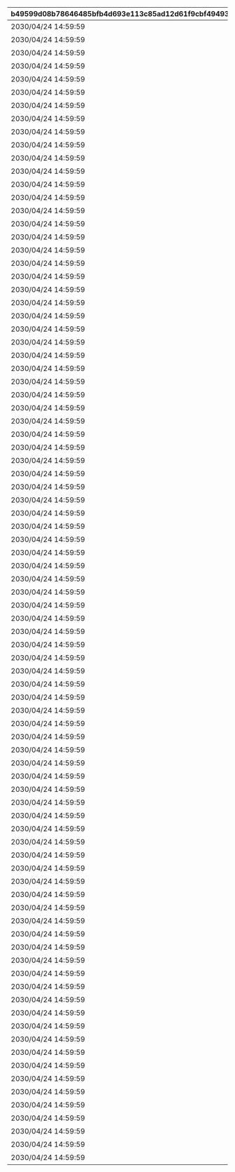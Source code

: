 |b49599d08b78646485bfb4d693e113c85ad12d61f9cbf494934749fd3bebd774|46883f1adc3649902fcfbdd918a9f731730f61353c343769a5f83d0fc3c82085|e884d12fe21e430650027f9016c1aa151e997017996157b130cbf624b60fba2c|6e4925a111e6ffaf7cfc62c342f6e4fad71212de8f82300837c0ba2d083f0fba|8d019c2969d88ca9b8399e5ff53bbdef1838397925ba5a4e15400badd6497c84|60646b107d6423a732c2a20406ac43ce0393e2780c4f8ba984aa3dc36a6deb08|aef956a8eebff3f55cf4c13ff0bd150f8bba7a4ae4c4c298cef7fe9197116770|284afa49baada13894b974d8e1887ac74619776a518b6b7eee757161a2ec14d1|
| --- | --- | --- | --- | --- | --- | --- | --- |
|2030/04/24 14:59:59|0|1|20001|5001|ハツネのプレゼント大作戦|2018/03/31 15:00:00|5|
|2030/04/24 14:59:59|0|1|20002|5002|リトル・リリカル・アドベンチャーズ！|2018/04/30 12:00:00|5|
|2030/04/24 14:59:59|0|1|20003|5003|ヴァンパイアハンター\nwithイリヤ|2018/05/25 16:00:00|5|
|2030/04/24 14:59:59|0|1|20004|5004|デンジャラスバカンス！\n渚のグルメプリンセス|2018/06/26 15:00:00|5|
|2030/04/24 14:59:59|0|1|20005|5005|タマキとミフユの\n無人島０ルピ生活|2018/07/26 15:00:00|5|
|2030/04/24 14:59:59|0|1|20006|5006|黒鉄の亡霊（ナイトメア）|2018/08/27 15:00:00|5|
|2030/04/24 14:59:59|0|1|20007|5007|トリックオアプリン！\n約束のハロウィンパーティー|2018/09/26 15:00:00|5|
|2030/04/24 14:59:59|0|1|20008|5008|トワイライトブレイカーズ|2018/10/26 15:00:00|5|
|2030/04/24 14:59:59|0|1|20009|5009|忘却のキャロル|2018/11/26 15:00:00|5|
|2030/04/24 14:59:59|0|1|20010|5010|新春トゥインクル\nクライシス！|2018/12/26 15:00:00|5|
|2030/04/24 14:59:59|0|1|20011|5011|バトルオブバレンタイン！　\n想いぶつかるスウィートバトル|2019/01/25 15:00:00|5|
|2030/04/24 14:59:59|0|1|20012|5012|王都の名探偵　\n嘆きの追跡者（ストーカー）|2019/02/22 15:00:00|5|
|2030/04/24 14:59:59|0|1|20013|5013|アストルムに咲く双輪の華|2019/03/25 15:00:00|5|
|2030/04/24 14:59:59|0|1|20014|5015|ショーグン道中記　白翼のサムライ|2019/04/24 15:00:00|5|
|2030/04/24 14:59:59|0|1|10153|5017|Re:ゼロから集まる異世界食卓|2019/05/24 15:00:00|5|
|2030/04/24 14:59:59|0|1|20015|5019|スズナレインボー\nステージ！|2019/06/24 15:00:00|5|
|2030/04/24 14:59:59|0|1|20016|5021|真夏のマホマホ王国　\n波打ち際のソウルサマー！|2019/07/25 15:00:00|5|
|2030/04/24 14:59:59|0|1|20017|5023|森の臆病者と聖なる学舎の異端児|2019/08/26 15:00:00|5|
|2030/04/24 14:59:59|0|1|20018|5025|リトル・ブレイブ・ハロウィンナイト！|2019/09/24 15:00:00|5|
|2030/04/24 14:59:59|0|1|20019|5027|ドラゴンエクスプローラーズ|2019/10/25 15:00:00|5|
|2030/04/24 14:59:59|0|1|20020|5029|プレゼントパニック！　ランドソルのサンタたち|2019/11/25 15:00:00|5|
|2030/04/24 14:59:59|0|1|20021|5031|激走！　ランドソルギルドレース|2019/12/26 15:00:00|5|
|2030/04/24 14:59:59|0|1|20022|5033|魔法少女　二人はミスティ＆ピュアリー|2020/01/24 15:00:00|5|
|2030/04/24 14:59:59|0|1|10062|5035|スターライトプリンセス　Re:M@STER！|2020/02/25 15:00:00|5|
|2030/04/24 14:59:59|0|1|10063|5036|スターライトプリンセス　Re:M@STER！|2020/02/25 15:00:00|5|
|2030/04/24 14:59:59|0|1|20023|5038|授けの財団と聖なる学舎の異端児|2020/03/24 15:00:00|5|
|2030/04/24 14:59:59|0|1|20024|5040|まきばの四農士　貧乏牧場奮闘記！|2020/04/24 15:00:00|5|
|2030/04/24 14:59:59|0|1|20025|5042|不思議の国のリノ　小さなアリスと希望の絵本|2020/05/25 15:00:00|5|
|2030/04/24 14:59:59|0|1|20026|5044|七夕剣客旅情譚　天に流れる夏の恋|2020/06/24 15:00:00|5|
|2030/04/24 14:59:59|0|1|20027|5046|ミサトサマーエール！　夢追う真夏のナイン|2020/07/25 15:00:00|5|
|2030/04/24 14:59:59|0|1|20028|5048|ハッピー・チェンジ・エンジェルズ|2020/08/24 15:00:00|5|
|2030/04/24 14:59:59|0|1|20029|5050|響け！絶叫！ハロウィンゴーストフェスティバル|2020/09/25 15:00:00|5|
|2030/04/24 14:59:59|0|1|20030|5052|魔法提督ラブリー★モニカ　\nレッツゴー！マジカルカルテット！|2020/10/26 15:00:00|5|
|2030/04/24 14:59:59|0|1|20031|5054|デビュタント・シャングリ・ラ　聖夜のラブゲーム|2020/11/25 15:00:00|5|
|2030/04/24 14:59:59|0|1|20032|5056|新春グルメプリンセス！　一投にかけた乙女たち|2020/12/25 15:00:00|5|
|2030/04/24 14:59:59|0|1|20033|5058|絆、つないで。こころ、結んで。|2021/01/25 15:00:00|5|
|2030/04/24 14:59:59|0|1|20034|5059|絆、つないで。こころ、結んで。|2021/01/25 15:00:00|5|
|2030/04/24 14:59:59|0|1|20035|5061|シンデレラレッスン　華やかなる日々はリンゴの味|2021/02/25 15:00:00|5|
|2030/04/24 14:59:59|0|1|20036|5064|鋼の聖女と聖なる学舎の異端児|2021/03/25 15:00:00|5|
|2030/04/24 14:59:59|0|1|20037|5066|イノリＳＯＳ！！　タイムトラベル・ドラゴンズ|2021/04/26 15:00:00|5|
|2030/04/24 14:59:59|0|1|20038|5068|以心電心！\nアオイ トイ フレンズ|2021/05/25 15:00:00|5|
|2030/04/24 14:59:59|0|1|20039|5070|エンドレスサマープロデュース　\n真夏のふたり占めパラダイス|2021/06/24 15:00:00|5|
|2030/04/24 14:59:59|0|1|20040|5072|カルミナサマーライブ　\nジャスト ア モーメント！|2021/07/26 15:00:00|5|
|2030/04/24 14:59:59|0|1|20041|5074|イリーガルオーエドカルテ　\nDr.ミツキの診察室|2021/08/26 15:00:00|5|
|2030/04/24 14:59:59|0|1|20042|5076|ハロウィンセイバーズ・スクランブル！　もふもふ捕獲大作戦|2021/09/24 15:00:00|5|
|2030/04/24 14:59:59|0|1|20043|5078|魔法少女外伝　\nマジカル★ノワールズ！|2021/10/25 18:30:00|5|
|2030/04/24 14:59:59|0|1|20044|5080|メリープリンクリスマス！　\n空舞う少女とまごころのお菓子|2021/11/24 15:00:00|5|
|2030/04/24 14:59:59|0|1|20045|5082|新春美食メモリーズ　\nシェフィのおつかい大作戦！|2021/12/27 18:30:00|5|
|2030/04/24 14:59:59|0|1|20046|5084|Re:member　僕の願いが紡ぐ未来|2022/01/24 15:00:00|5|
|2030/04/24 14:59:59|0|1|20047|5085|Re:member　僕の願いが紡ぐ未来|2022/01/24 15:00:00|5|
|2030/04/24 14:59:59|0|1|20048|5088|スイート・タイニー・ステージ！　\n駆け出し女優とリトルレディ|2022/02/24 15:00:00|5|
|2030/04/24 14:59:59|0|1|20049|5090|お宝頂戴！　インビジブル・スティーラーズ|2022/03/24 15:00:00|5|
|2030/04/24 14:59:59|0|1|20050|5092|エピソード・オブ・パイレーツ　\n海賊島の呪われし遺宝|2022/04/26 18:30:00|5|
|2030/04/24 14:59:59|0|1|20051|5094|エンジョイ＆リフレッシュ！　\nでこぼこガールズ・キャンプ|2022/05/25 15:00:00|5|
|2030/04/24 14:59:59|0|1|20052|5096|トゥインクルサマーゲーム　\n夏海にきらめく三つの想い|2022/06/24 15:00:00|5|
|2030/04/24 14:59:59|0|1|20053|5098|リトル・サマー・メモリーズ　\n渚でみつけた小さな幸せ|2022/07/25 15:00:00|5|
|2030/04/24 14:59:59|0|1|20054|5100|マホマホ・ミラクル・ジャーニー！ \n旅する少女と最果ての大樹|2022/08/26 15:00:00|5|
|2030/04/24 14:59:59|0|1|20055|5102|ファボ！ラブ！大集合！　\n至高の祭典と少女の秘めた推し事|2022/09/22 15:00:00|5|
|2030/04/24 14:59:59|0|1|20056|5104|トライバルスピリッツ　\n掲げる剣と誇りの架け橋|2022/10/25 15:00:00|5|
|2030/04/24 14:59:59|0|1|20057|5106|ハッピー・ハプニング　\n幸せの双子天使と聖夜の贈り物|2022/11/24 15:00:00|5|
|2030/04/24 14:59:59|0|1|20058|5108|湯けむり忘年奇譚　\n初日の出に盃を|2022/12/27 15:00:00|5|
|2030/04/24 14:59:59|0|1|20059|5110|リベレイト・ジ・エデン　\nいつか、また会う未来で|2023/01/24 15:00:00|5|
|2030/04/24 14:59:59|0|1|20060|5111|リベレイト・ジ・エデン　\nいつか、また会う未来で|2023/01/24 15:00:00|5|
|2030/04/24 14:59:59|0|1|20061|5114|猫と駄菓子の喫茶店　カフェ・\nナッシュカッツェにようこそ|2023/02/24 15:00:00|5|
|2030/04/24 14:59:59|0|1|20062|5116|Dears　\nおかえりとただいまの約束|2023/03/23 15:00:00|5|
|2030/04/24 14:59:59|0|1|20063|5118|コネクト・ウィズ・ブルー　\n少女が空に至るまで|2023/04/24 19:00:00|5|
|2030/04/24 14:59:59|0|1|20064|5120|ヴァンパイアフォークロア　\n夜と美の饗宴|2023/05/26 15:00:00|5|
|2030/04/24 14:59:59|0|1|20065|5122|オーマの水からっぽ大作戦　\n秘密主義者と禁断の海|2023/06/23 15:00:00|5|
|2030/04/24 14:59:59|0|1|10151|5124|戦慄幽奇海岸　\n～サマーリゾートスリラーズ～|2023/07/25 15:00:00|5|
|2030/04/24 14:59:59|0|1|10155|5126|ウィザーディング・アオハル・デイズ　魔法学園と奇跡の鐘|2023/08/25 15:00:00|5|
|2030/04/24 14:59:59|0|1|10157|5128|ロマンシング・サラサリア　\n～砂漠の花嫁と不思議のランプ～|2023/09/26 15:00:00|5|
|2030/04/24 14:59:59|0|1|10159|5130|クリミナル ルーキー　\n天使たちのパラドクス|2023/10/23 15:00:00|5|
|2030/04/24 14:59:59|0|1|10161|5132|クライ・ベイビー・クリスマス　誰が為の幸福なる日|2023/11/24 15:00:00|5|
|2030/04/24 14:59:59|0|1|10163|5134|迎春ドリーマーズ！　新年、あけましてお隕石（メテオ）！？|2023/12/27 15:00:00|5|
|2030/04/24 14:59:59|0|1|10164|5136|I Wish　\n握りしめるこの手を|2024/01/26 15:00:00|5|
|2030/04/24 14:59:59|0|1|10165|5137|I Wish　\n握りしめるこの手を|2024/01/26 15:00:00|5|
|2030/04/24 14:59:59|0|1|10166|5140|真冬の真夏と聖なる学舎の異端児|2024/02/24 15:00:00|5|
|2030/04/24 14:59:59|0|1|10167|5142|クーリィ・フューリィ・ブートキャンプ　鬼教官と鞭と…飴？|2024/03/25 17:00:00|5|
|2030/04/24 14:59:59|0|1|10168|5144|花咲く季節のサンセリテ|2024/04/27 21:00:00|5|
|2030/04/24 14:59:59|0|1|10146|5146|グランドリーム・オンパレード　\n宝石兎と秘密の仲間たち|2024/05/23 15:00:00|5|
|2030/04/24 14:59:59|0|1|10148|5148|あつまれイイコトクラブ！　\nミソラの愉快な夏休み|2024/06/25 15:00:00|5|
|2030/04/24 14:59:59|0|1|10150|5150|幻惑の妖精　\n‐真夏の園で舞踊る影‐|2024/07/26 15:00:00|5|
|2030/04/24 14:59:59|0|1|10152|5152|Re:ゼロから楽しむ異世界サマー|2024/08/26 18:00:00|5|
|2030/04/24 14:59:59|0|1|10154|5154|ノゾミの一日店長記　\nこちらアルケス錬金堂|2024/09/25 15:00:00|5|
|2030/04/24 14:59:59|0|1|10156|5156|バンディット・リターンズ　\n炎国の無法姉妹|2024/10/25 17:00:00|5|
|2030/04/24 14:59:59|0|1|10158|5158|ラブ＆パニッシュメント　\n悪魔が届けるクリスマス|2024/11/26 15:00:00|5|
|2030/04/24 14:59:59|0|1|10160|5160|迎春ジオ・ゲヘナ　\n蛇乙女と双麗の剣士|2024/12/26 21:00:00|5|